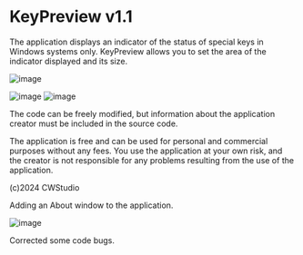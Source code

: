 # KeyPreview v1.1


The application displays an indicator of the status of special keys in Windows systems only.
KeyPreview allows you to set the area of ​​the indicator displayed and its size.

![image](https://github.com/czeslaw-wludarczyk/KeyPreview/assets/28139907/686bf978-da32-434f-99f6-e3297d6cab01)

![image](https://github.com/czeslaw-wludarczyk/KeyPreview/assets/28139907/64295bfd-747d-478d-a9e0-a298441d2fbc) ![image](https://github.com/czeslaw-wludarczyk/KeyPreview/assets/28139907/7011e22e-5b2f-4dc0-973d-4f8fc197f124)


The code can be freely modified, but information about the application creator must be included in the source code.

The application is free and can be used for personal and commercial purposes without any fees.
You use the application at your own risk, and the creator is not responsible for any problems resulting from the use of the application.

(c)2024 CWStudio

Adding an About window to the application.

![image](https://github.com/czeslaw-wludarczyk/KeyPreview/assets/28139907/c23fd375-4237-421f-9077-b0d9431fd7e2)

Corrected some code bugs.
